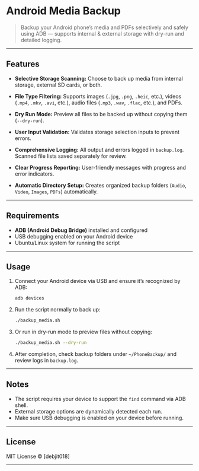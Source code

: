 # Android Media Backup

> Backup your Android phone’s media and PDFs selectively and safely using ADB — supports internal & external storage with dry-run and detailed logging.

---

## Features

* **Selective Storage Scanning:**
  Choose to back up media from internal storage, external SD cards, or both.

* **File Type Filtering:**
  Supports images (`.jpg`, `.png`, `.heic`, etc.), videos (`.mp4`, `.mkv`, `.avi`, etc.), audio files (`.mp3`, `.wav`, `.flac`, etc.), and PDFs.

* **Dry Run Mode:**
  Preview all files to be backed up without copying them (`--dry-run`).

* **User Input Validation:**
  Validates storage selection inputs to prevent errors.

* **Comprehensive Logging:**
  All output and errors logged in `backup.log`. Scanned file lists saved separately for review.

* **Clear Progress Reporting:**
  User-friendly messages with progress and error indicators.

* **Automatic Directory Setup:**
  Creates organized backup folders (`Audio`, `Video`, `Images`, `PDFs`) automatically.

---

## Requirements

* **ADB (Android Debug Bridge)** installed and configured
* USB debugging enabled on your Android device
* Ubuntu/Linux system for running the script

---

## Usage

1. Connect your Android device via USB and ensure it’s recognized by ADB:

   ```bash
   adb devices
   ```

2. Run the script normally to back up:

   ```bash
   ./backup_media.sh
   ```

3. Or run in dry-run mode to preview files without copying:

   ```bash
   ./backup_media.sh --dry-run
   ```

4. After completion, check backup folders under `~/PhoneBackup/` and review logs in `backup.log`.

---

## Notes

* The script requires your device to support the `find` command via ADB shell.
* External storage options are dynamically detected each run.
* Make sure USB debugging is enabled on your device before running.

---

## License

MIT License © \[debjit018]

---
